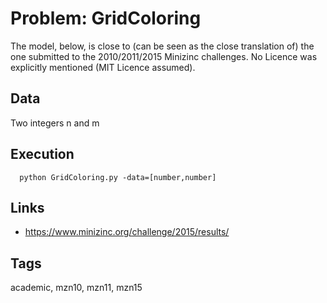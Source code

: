 # Problem: GridColoring

The model, below, is close to (can be seen as the close translation of) the one submitted to the 2010/2011/2015 Minizinc challenges.
No Licence was explicitly mentioned (MIT Licence assumed).

## Data
  Two integers n and m

## Execution
```
  python GridColoring.py -data=[number,number]
```

## Links
  - https://www.minizinc.org/challenge/2015/results/

## Tags
  academic, mzn10, mzn11, mzn15
